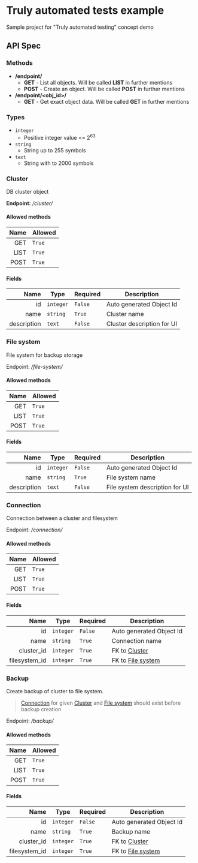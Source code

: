 # Truly automated tests example
Sample project for "Truly automated testing" concept demo


## API  Spec

### Methods

 - **/endpoint/**
    - **GET** - List all objects. Will be called **LIST** in further mentions
    - **POST** - Create an object. Will be called **POST** in further mentions
 - **/endpoint/\<obj_id\>/**
    - **GET** - Get exact object data. Will be called **GET** in further mentions

### Types

 - `integer`
    - Positive integer value <= 2<sup>63</sup>
 - `string`
    - String up to 255 symbols
 - `text`
    - String with to 2000 symbols

### Cluster

DB cluster object

**Endpoint:** _/cluster/_

#### Allowed methods

Name | Allowed
---: | ---
GET  | `True`
LIST | `True`
POST | `True`

#### Fields

Name | Type | Required | Description
---: | --- | --- | ---
id | `integer` | `False` | Auto generated Object Id
name | `string` | `True` | Cluster name
description | `text` | `False` | Cluster description for UI


### File system

File system for backup storage

Endpoint: _/file-system/_

#### Allowed methods

Name | Allowed
---: | ---
GET  | `True`
LIST | `True`
POST | `True`

#### Fields

Name | Type | Required | Description
---: | --- | --- | ---
id | `integer` | `False` | Auto generated Object Id
name | `string` | `True` | File system name
description | `text` | `False` | File system description for UI


### Connection

Connection between a cluster and filesystem

Endpoint: _/connection/_

#### Allowed methods

Name | Allowed
---: | ---
GET  | `True`
LIST | `True`
POST | `True`

#### Fields

Name | Type | Required | Description
---: | --- | --- | ---
id | `integer` | `False` | Auto generated Object Id
name | `string` | `True` | Connection name
cluster_id | `integer` | `True` | FK to [Cluster](#cluster)
filesystem_id | `integer` | `True` | FK to [File system](#file-system)


### Backup

Create backup of cluster to file system.

> [Connection](#connection) for given [Cluster](#cluster) and [File system](#file-system)
> should exist before backup creation 

Endpoint: _/backup/_

#### Allowed methods

Name | Allowed
---: | ---
GET  | `True`
LIST | `True`
POST | `True`

#### Fields

Name | Type | Required | Description
---: | --- | --- | ---
id | `integer` | `False` | Auto generated Object Id
name | `string` | `True` | Backup name
cluster_id | `integer` | `True` | FK to [Cluster](#cluster)
filesystem_id | `integer` | `True` | FK to [File system](#file-system)
